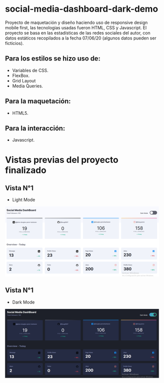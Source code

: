 # social-media-dashboard-dark-demo

Proyecto de maquetación y diseño haciendo uso de responsive design mobile first, las tecnologias usadas fueron HTML, CSS y Javascript.
El proyecto se basa en las estadísticas de las redes sociales del autor, con datos estáticos recopilados a la fecha 07/06/20 (algunos datos pueden ser ficticios).

## Para los estilos se hizo uso de:
- Variables de CSS.
- FlexBox.
- Grid Layout
- Media Queries.

## Para la maquetación:
- HTML5.

## Para la interacción:
- Javascript.


# Vistas previas del proyecto finalizado

## Vista N°1
- Light Mode

![light mode](https://raw.githubusercontent.com/Doug9507/social-media-dashboard-dark-demo/master/src/img/ss-project/light-mode.png)

## Vista N°1
- Dark Mode

![dark mode](https://raw.githubusercontent.com/Doug9507/social-media-dashboard-dark-demo/master/src/img/ss-project/dark-mode.png)
